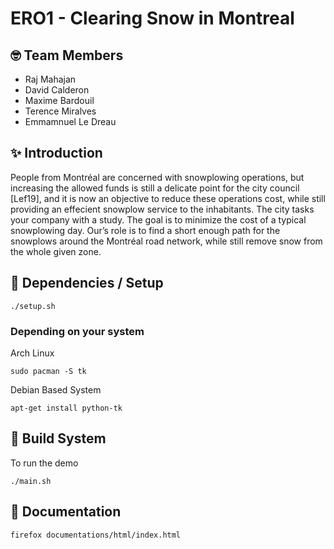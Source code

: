 # ERO1 - Clearing Snow in Montreal

## 🤓 Team Members

- Raj Mahajan
- David Calderon
- Maxime Bardouil
- Terence Miralves
- Emmamnuel Le Dreau

## ✨ Introduction
People from Montréal are concerned with snowplowing operations, but increasing the allowed funds
is still a delicate point for the city council [Lef19], and it is now an objective to reduce these operations cost,
while still providing an effecient snowplow service to the inhabitants. The city tasks your company with a study.
The goal is to minimize the cost of a typical snowplowing day. Our’s role is to find a short enough path
for the snowplows around the Montréal road network, while still remove snow from the whole given zone.

## 📝 Dependencies / Setup
```
./setup.sh
```

### Depending on your system
Arch Linux
```
sudo pacman -S tk
```

Debian Based System
```
apt-get install python-tk
```

## 🚀 Build System
To run the demo
```
./main.sh
```

## :scroll: Documentation
```
firefox documentations/html/index.html
```
